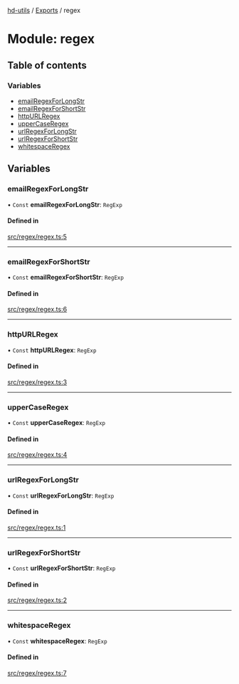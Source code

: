 [hd-utils](../README.md) / [Exports](../modules.md) / regex

# Module: regex

## Table of contents

### Variables

- [emailRegexForLongStr](regex.md#emailregexforlongstr)
- [emailRegexForShortStr](regex.md#emailregexforshortstr)
- [httpURLRegex](regex.md#httpurlregex)
- [upperCaseRegex](regex.md#uppercaseregex)
- [urlRegexForLongStr](regex.md#urlregexforlongstr)
- [urlRegexForShortStr](regex.md#urlregexforshortstr)
- [whitespaceRegex](regex.md#whitespaceregex)

## Variables

### emailRegexForLongStr

• `Const` **emailRegexForLongStr**: `RegExp`

#### Defined in

[src/regex/regex.ts:5](https://github.com/AhmadHddad/h-utils/blob/2264529/src/regex/regex.ts#L5)

___

### emailRegexForShortStr

• `Const` **emailRegexForShortStr**: `RegExp`

#### Defined in

[src/regex/regex.ts:6](https://github.com/AhmadHddad/h-utils/blob/2264529/src/regex/regex.ts#L6)

___

### httpURLRegex

• `Const` **httpURLRegex**: `RegExp`

#### Defined in

[src/regex/regex.ts:3](https://github.com/AhmadHddad/h-utils/blob/2264529/src/regex/regex.ts#L3)

___

### upperCaseRegex

• `Const` **upperCaseRegex**: `RegExp`

#### Defined in

[src/regex/regex.ts:4](https://github.com/AhmadHddad/h-utils/blob/2264529/src/regex/regex.ts#L4)

___

### urlRegexForLongStr

• `Const` **urlRegexForLongStr**: `RegExp`

#### Defined in

[src/regex/regex.ts:1](https://github.com/AhmadHddad/h-utils/blob/2264529/src/regex/regex.ts#L1)

___

### urlRegexForShortStr

• `Const` **urlRegexForShortStr**: `RegExp`

#### Defined in

[src/regex/regex.ts:2](https://github.com/AhmadHddad/h-utils/blob/2264529/src/regex/regex.ts#L2)

___

### whitespaceRegex

• `Const` **whitespaceRegex**: `RegExp`

#### Defined in

[src/regex/regex.ts:7](https://github.com/AhmadHddad/h-utils/blob/2264529/src/regex/regex.ts#L7)

